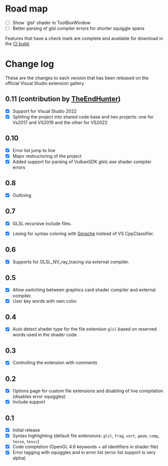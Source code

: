 # Road map
- [ ] Show `glsl' shader in ToolBoxWindow
- [ ] Better parsing of glsl compiler errors for shorter squiggle spans

Features that have a check mark are complete and available for download in the
[CI build](http://vsixgallery.com/extension/b62242eb-0ae5-4494-b013-6158ade63816/).

# Change log
These are the changes to each version that has been released on the official Visual Studio extension gallery.

## 0.11 (contribution by [TheEndHunter](https://github.com/TheEndHunter))
- [x] Support for Visual Studio 2022
- [x] Splitting the project into shared code base and two projects: one for Vs2017 and VS2019 and the other for VS2022

## 0.10
- [x] Error list jump to line
- [x] Major restructuring of the project
- [x] Added support for parsing of VulkanSDK glslc.exe shader compiler errors

## 0.8
- [x] Outlining

## 0.7
- [x] GLSL recursive include files.
- [x] Lexing for syntax coloring with [Sprache](https://github.com/sprache/Sprache) instead of VS CppClassifier.


## 0.6
- [x] Supports for GLSL_NV_ray_tracing via external compiler.

## 0.5
- [x] Allow switching between graphics card shader compiler and external compiler.
- [x] User key words with own color.

## 0.4
- [x] Auto detect shader type for the file extension `glsl` based on reserved words used in the shader code.

## 0.3
- [x] Controlling the extension with comments

## 0.2
- [x] Options page for custom file extensions and disabling of live compilation (disables error squiggles)
- [x] Include support

## 0.1
- [x] Initial release
- [x] Syntax highlighting (default file extensions: `glsl`, `frag`, `vert`, `geom`, `comp`, `tesse`, `tessc`)
- [x] Code completion (OpenGL 4.6 keywords + all identifiers in shader file)
- [x] Error tagging with squiggles and in error list (error list support is very alpha)
